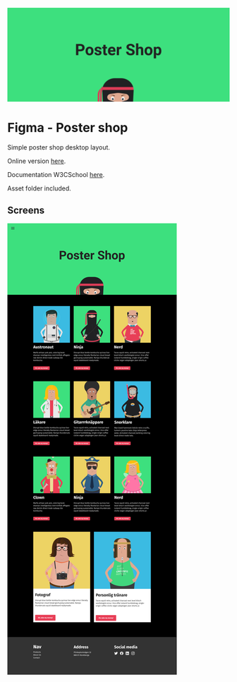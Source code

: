 ![poster](./poster.png)

# Figma - Poster shop
Simple poster shop desktop layout.

Online version [here](https://www.figma.com/file/ApkqGdPVOlTaKVX6r12bGv/Poster-Shop?node-id=0%3A1).

Documentation W3CSchool [here](https://www.w3schools.com/).

Asset folder included.

## Screens
![screens](./screens.png)